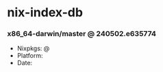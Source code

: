 # nix-index-db
### x86_64-darwin/master @ 240502.e635774
- Nixpkgs: @[](https://github.com/NixOS/nixpkgs/commit/e6357746b41cd4cd936e663b043808797f739d21)
- Platform: 
- Date: 

